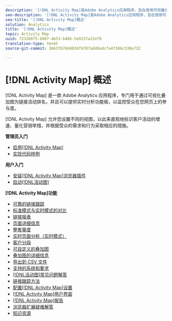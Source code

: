 ```yaml
---
description: '[!DNL Activity Map]是Adobe Analytics应用程序，旨在使用可视叠加对链接活动进行排名并提供实时分析仪表板以监控网页的受众参与度。'
seo-description: '[!DNL Activity Map]是Adobe Analytics应用程序，旨在使用可视叠加对链接活动进行排名并提供实时分析仪表板以监控网页的受众参与度。'
seo-title: '[!DNL Activity Map]概述'
solution: Analytics
title: '[!DNL Activity Map]概述'
topic: Activity Map
uuid: 7232b875-6907-4b53-b466-5e9157a22ef0
translation-type: tm+mt
source-git-commit: 36637b76b8026fbf87ad48adcfa47386c530e732

---
```



# [!DNL Activity Map] 概述

[!DNL Activity Map] 是一款 Adobe Analytics 应用程序，专门用于通过可视化叠加图为链接活动排名，并且可以提供实时分析功能板，以监控受众在您网页上的参与度。

[!DNL Activity Map] 允许您设置不同的视图，以此来直观地标识客户活动的增速、量化营销举措，并根据受众的需求和行为采取相应的措施。

**管理员入门**

* [启用[!DNL Activity Map]](activitymap-getting-started/activitymap-getting-started-admins/activitymap-enable.md)
* [实现代码样例](activitymap-getting-started/activitymap-getting-started-admins/activitymap-sample-implementation-code.md)

**用户入门**

* [安装[!DNL Activity Map]浏览器插件](activitymap-getting-started/activitymap-getting-started-users/activitymap-install.md)
* [启动[!DNL活动图]](activitymap-getting-started/activitymap-getting-started-users/activitymap-launch.md)

**[!DNL Activity Map]功能**

* [可靠的链接跟踪](lnk-tracking-overview.md)
* [标准模式与实时模式的对比](activitymap-standard-live.md)
* [链接报表](activitymap-links-report.md)
* [页面详细信息](activitymap-page-flow.md)
* [整套量度](activitymap-complete-metrics.md)
* [实时页面分析（实时模式）](activitymap-realtime.md)
* [客户分段](activitymap-multiple-segments.md)
* [可自定义的叠加图](activitymap-gainerslosers.md)
* [叠加图的详细信息](activitymap-overlay-details.md)
* [导出到 CSV 文件](activitymap-csv.md)
* [支持的系统和要求](activitymap-sysreqs.md)
* [[!DNL活动图]常见问题解答](activitymap-faq.md)
* [链接跟踪方法](activitymap-link-tracking/activitymap-link-tracking-methodology.md)
* [配置[!DNL Activity Map]设置](activitymap-overlay-settings.md)
* [[!DNL Activity Map]用户界面](activitymap-user-interface.md)
* [[!DNL Activity Map]报告](activitymap-reporting-analytics.md)
* [浏览器扩展疑难解答](troubleshooting-browser-extensions.md)
* [知识资源](activitymap-info-resources.md)
